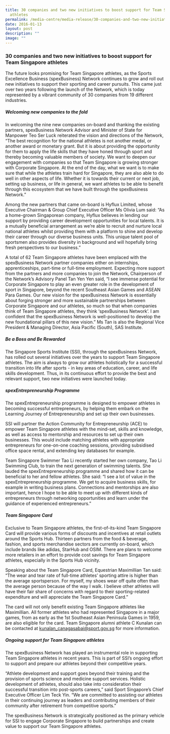 ```yaml
---
title: 30 companies and two new initiatives to boost support for Team Singapore
  athletes
permalink: /media-centre/media-release/30-companies-and-two-new-initiatives-to-boost-support-for-team-singapore/
date: 2016-01-13
layout: post
description: ""
image: ""
---
```

### **30 companies and two new initiatives to boost support for Team Singapore athletes**
The future looks promising for Team Singapore athletes, as the Sports Excellence Business (spexBusiness) Network continues to grow and roll out new initiatives to support their sporting and career pursuits. This came just over two years following the launch of the Network, which is today represented by a vibrant community of 30 companies from 19 different industries.  
  
  
##### **Welcoming new companies to the fold**  
  
In welcoming the nine new companies on-board and thanking the existing partners, spexBusiness Network Advisor and Minister of State for Manpower Teo Ser Luck reiterated the vision and directions of the Network, “The best recognition for the national athletes is not another medal, or another award or monetary grant. But it is about providing the opportunity for them to apply the life skills that they have honed through sport and thereby becoming valuable members of society. We want to deepen our engagement with companies so that Team Singapore is growing stronger with Corporate Singapore. At the end of the day, what we want is to make sure that while the athletes train hard for Singapore, they are also able to do well in other aspects of life. Whether it is towards their current or next job, setting up business, or life in general, we want athletes to be able to benefit through this ecosystem that we have built through the spexBusiness Network.” 
  
Among the new partners that came on-board is Hyflux Limited, whose Executive Chairman & Group Chief Executive Officer Ms Olivia Lum said: “As a home-grown Singaporean company, Hyflux believes in lending our support by providing career development opportunities for local talents. It is a mutually beneficial arrangement as we’re able to recruit and nurture local national athletes whilst providing them with a platform to shine and develop their career through our diverse business units. This unique talent pool of sportsmen also provides diversity in background and will hopefully bring fresh perspectives to our business.”  
  
A total of 62 Team Singapore athletes have been emplaced with the spexBusiness Network partner companies either on internships, apprenticeships, part-time or full-time employment. Expecting more support from the partners and more companies to join the Network, Chairperson of the Network’s Advisory Panel Tan Yen Yen said, “I see immense potential for Corporate Singapore to play an even greater role in the development of sport in Singapore, beyond the recent Southeast Asian Games and ASEAN Para Games. Our new vision for the spexBusiness Network is essentially about forging stronger and more sustainable partnerships between Corporate Singapore and our athletes, so much so that when companies think of Team Singapore athletes, they think ‘spexBusiness Network’. I am confident that the spexBusiness Network is well-positioned to develop the new foundational pillars of this new vision.” Ms Tan is also the Regional Vice President & Managing Director, Asia Pacific (South), SAS Institute.  
  
  
##### **Be a Boss and Be Rewarded**  
  
The Singapore Sports Institute (SSI), through the spexBusiness Network, has rolled out several initiatives over the years to support Team Singapore athletes. The aim is always to grow our athletes holistically for a successful transition into life after sports - in key areas of education, career, and life skills development. Thus, in its continuous effort to provide the best and relevant support, two new initiatives were launched today.  
  
  
##### **spexEntrepreneurship Programme**  
  
The spexEntrepreneurship programme is designed to empower athletes in becoming successful entrepreneurs, by helping them embark on the Learning Journey of Entrepreneurship and set up their own businesses.  
  
SSI will partner the Action Community for Entrepreneurship (ACE) to empower Team Singapore athletes with the mind-set, skills and knowledge, as well as access to mentorship and resources to set up their own businesses. This would include matching athletes with appropriate entrepreneurs for one-on-one coaching sessions, providing subsidised office space rental, and extending key databases for example.  
  
Team Singapore Swimmer Tao Li recently started her own company, Tao Li Swimming Club, to train the next generation of swimming talents. She lauded the spexEntrepreneurship programme and shared how it can be beneficial to her and fellow athletes. She said: “I see a lot of value in the spexEntrepreneurship programme. We get to acquire business skills, for example in writing business plans. Connections and mentorships are also important, hence I hope to be able to meet up with different kinds of entrepreneurs through networking opportunities and learn under the guidance of experienced entrepreneurs.”
  
##### **Team Singapore Card**  
  
Exclusive to Team Singapore athletes, the first-of-its-kind Team Singapore Card will provide various forms of discounts and incentives at retail outlets around the Sports Hub. Thirteen partners from the food & beverage, fashion, and sports merchandise sectors are currently on-board, which include brands like adidas, StarHub and OSIM. There are plans to welcome more retailers in an effort to provide cost savings for Team Singapore athletes, especially in the Sports Hub vicinity. 
  
Speaking about the Team Singapore Card, Equestrian Maximillian Tan said: “The wear and tear rate of full-time athletes’ sporting attire is higher than the average sportsperson. For myself, my shoes wear off quite often than the average person because of the way I walk. I believe other athletes will have their fair share of concerns with regard to their sporting-related expenditure and will appreciate the Team Singapore Card.”
  
The card will not only benefit existing Team Singapore athletes like Maximillian. All former athletes who had represented Singapore in a major games, from as early as the 1st Southeast Asian Peninsula Games in 1959, are also eligible for the card. Team Singapore alumni athlete C Kunalan can be contacted at [kunalan_canagasabai@sport.gov.sg](mailto:kunalan_canagasabai@sport.gov.sg) for more information.
  
  
##### **Ongoing support for Team Singapore athletes**  
  
The spexBusiness Network has played an instrumental role in supporting Team Singapore athletes in recent years. This is part of SSI’s ongoing effort to support and prepare our athletes beyond their competitive years.  
  
“Athlete development and support goes beyond their training and the provision of sports science and medicine support services. Holistic development of athletes, should also take into consideration their successful transition into post-sports careers,” said Sport Singapore’s Chief Executive Officer Lim Teck Yin. “We are committed to assisting our athletes in their continuing journey as leaders and contributing members of their community after retirement from competitive sports.”  
  
The spexBusiness Network is strategically positioned as the primary vehicle for SSI to engage Corporate Singapore to build partnerships and create value to support our Team Singapore athletes.